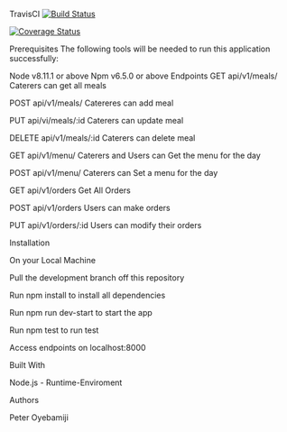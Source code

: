 TravisCI
[![Build Status](https://travis-ci.org/peterito/foodOrderingApp.svg?branch=master)](https://travis-ci.org/peterito/foodOrderingApp)

[![Coverage Status](https://coveralls.io/repos/github/peterito/foodOrderingApp/badge.svg?branch=master)](https://coveralls.io/github/peterito/foodOrderingApp?branch=master)


Prerequisites
The following tools will be needed to run this application successfully:

Node v8.11.1 or above
Npm v6.5.0 or above
Endpoints
GET api/v1/meals/ Caterers can get all meals

POST api/v1/meals/ Catereres can add meal

PUT api/vi/meals/:id Caterers can update meal

DELETE api/v1/meals/:id Caterers can delete meal

GET api/v1/menu/ Caterers and Users can Get the menu for the day

POST api/v1/menu/ Caterers can Set a menu for the day

GET api/v1/orders Get All Orders

POST api/v1/orders Users can make orders

PUT api/v1/orders/:id Users can modify their orders

Installation

On your Local Machine

Pull the development branch off this repository

Run npm install to install all dependencies

Run npm run dev-start to start the app

Run npm test to run test

Access endpoints on localhost:8000

Built With

Node.js - Runtime-Enviroment

Authors

Peter Oyebamiji